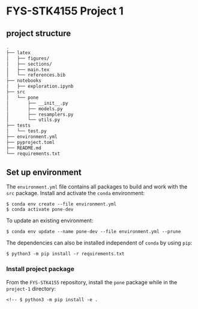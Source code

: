 # FYS-STK4155 Project 1

## project structure
```bash
.
├── latex
│   ├── figures/
│   ├── sections/
│   ├── main.tex
│   └── references.bib
├── notebooks
│   ├── exploration.ipynb
├── src
│   └── pone
│       ├── __init__.py
│       ├── models.py
│       ├── resamplers.py
│       └── utils.py
├── tests
│   └── test.py
├── environment.yml  
├── pyproject.toml
├── README.md
└── requirements.txt
```

## Set up environment

The `environment.yml` file contains all packages to build and work with the `src` package. Install and activate the `conda` environment:

    $ conda env create --file environment.yml
    $ conda activate pone-dev

To update an existing environment:

    $ conda env update --name pone-dev --file environment.yml --prune

The dependencies can also be installed independent of `conda` by using `pip`:

    $ python3 -m pip install -r requirements.txt

### Install project package

From the `FYS-STK4155` repository, install the `pone` package while in the `project-1` directory:

    <!-- $ python3 -m pip install -e .
